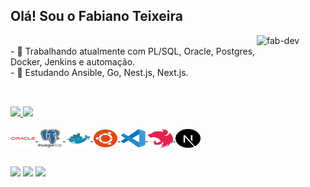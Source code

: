 ## Olá! Sou o Fabiano Teixeira
<div>
  <img align="right" alt="fab-dev" height="110" width="110" src="https://user-images.githubusercontent.com/67388015/128508112-2c1223e4-1ec1-4c56-88ce-a66a5e70ba8b.png">
</div>
</br>
- 🔭 Trabalhando atualmente com PL/SQL, Oracle, Postgres, Docker, Jenkins e automação. </br>
- 🌱 Estudando Ansible, Go, Nest.js, Next.js.
</br>
</br>

##

<div>
  <a href="https://github.com/fabianotsi">
  <img height="180em" src="https://github-readme-stats.vercel.app/api?username=fabianotsi&show_icons=true&theme=dracula&include_all_commits=true&count_private=true"/>
  <img height="180em" src="https://github-readme-stats.vercel.app/api/top-langs/?username=fabianotsi&layout=compact&langs_count=7&theme=dracula"/>
</div>
<div style="display: inline_block"><br>
  <img align="center" alt="Fabiano-Oracle" height="30" width="40" src="https://github.com/devicons/devicon/blob/master/icons/oracle/oracle-original.svg">
  <img align="center" alt="Fabaino-pg" height="30" width="40" src="https://github.com/devicons/devicon/blob/master/icons/postgresql/postgresql-original-wordmark.svg">  
  <img align="center" alt="Fabiano-Docker" height="30" width="40" src="https://github.com/devicons/devicon/blob/master/icons/docker/docker-original.svg  ">
  <img align="center" alt="Fabiano-Ubuntu" height="30" width="40" src="https://github.com/devicons/devicon/blob/master/icons/ubuntu/ubuntu-plain.svg">
  <img align="center" alt="Fabiano-vscode" height="30" width="40" src="https://github.com/devicons/devicon/blob/master/icons/vscode/vscode-original.svg">
  <img align="center" alt="fabiano-Nestjs" height="30" width="40" src="https://raw.githubusercontent.com/devicons/devicon/master/icons/nestjs/nestjs-plain.svg">
  <img align="center" alt="fabiano-Nextjs" height="30" width="40" src="https://github.com/devicons/devicon/blob/master/icons/nextjs/nextjs-original.svg">  
</div>
  
##
  
 <a href = "mailto:fabianots@gmail.com"><img src="https://img.shields.io/badge/Gmail-D14836?style=for-the-badge&logo=gmail&logoColor=white" target="_blank"></a>
 <a href="https://www.linkedin.com/in/fabiano-teixeira-da-silva-5a215820a/" target="_blank"><img src="https://img.shields.io/badge/-LinkedIn-%230077B5?style=for-the-badge&logo=linkedin&logoColor=white" target="_blank"></a> 
 <a href = "https://gitlab.com/fabianotsi"><img src="https://img.shields.io/badge/GitLab-330F63?style=for-the-badge&logo=gitlab&logoColor=white" target="_blank"></a>

<!--
**fabianotsi/fabianotsi** is a ✨ _special_ ✨ repository because its `README.md` (this file) appears on your GitHub profile.

Here are some ideas to get you started:

- 👯 I’m looking to collaborate on ...
- 🤔 I’m looking for help with ...
- 💬 Ask me about ...
- 📫 How to reach me: ...
- 😄 Pronouns: ...
- ⚡ Fun fact: ...
-->
